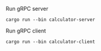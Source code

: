 Run gRPC server
```
cargo run --bin calculator-server
```

Run gRPC client
```
cargo run --bin calculator-client
```